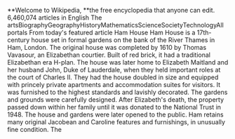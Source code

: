 **Welcome to Wikipedia,
**the free encyclopedia that anyone can edit.
6,460,074 articles in English
The artsBiographyGeographyHistoryMathematicsScienceSocietyTechnologyAll portals
From today's featured article
Ham House
Ham House is a 17th-century house set in formal gardens on the bank of the River Thames in Ham, London. The original house was completed by 1610 by Thomas Vavasour, an Elizabethan courtier. Built of red brick, it had a traditional Elizabethan era H-plan. The house was later home to Elizabeth Maitland and her husband John, Duke of Lauderdale, when they held important roles at the court of Charles II. They had the house doubled in size and equipped with princely private apartments and accommodation suites for visitors. It was furnished to the highest standards and lavishly decorated. The gardens and grounds were carefully designed. After Elizabeth's death, the property passed down within her family until it was donated to the National Trust in 1948. The house and gardens were later opened to the public. Ham retains many original Jacobean and Caroline features and furnishings, in unusually fine condition. The
